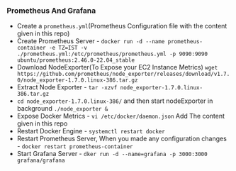   ### Prometheus And Grafana
  
  - Create a `prometheus.yml`(Prometheus Configuration file with the content given in this repo)
  - Create Prometheus Server -  `docker run -d --name prometheus-container -e TZ=IST -v ./prometheus.yml:/etc/prometheus/prometheus.yml -p 9090:9090 ubuntu/prometheus:2.46.0-22.04_stable`
  - Download NodeExporter(To Expose your EC2 Instance Metrics) `wget https://github.com/prometheus/node_exporter/releases/download/v1.7.0/node_exporter-1.7.0.linux-386.tar.gz`
  - Extract Node Exporter - `tar -xzvf node_exporter-1.7.0.linux-386.tar.gz` 
  - `cd node_exporter-1.7.0.linux-386/` and then start nodeExporter in background `./node_exporter &`
  -  Expose Docker Metrics - `vi /etc/docker/daemon.json` Add The content given in this repo
  -  Restart Docker Engine - `systemctl restart docker`
  -  Restart Prometheus Server, When you made any configuration changes - `docker restart prometheus-container`
  -  Start Grafana Server - `dker run -d --name=grafana -p 3000:3000 grafana/grafana`
